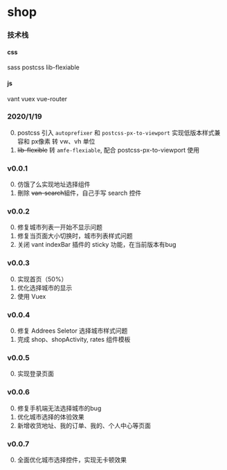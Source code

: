 # shop

### 技术栈
#### css
sass
postcss
lib-flexiable
#### js
vant
vuex
vue-router


### 2020/1/19 
0. postcss 引入 `autoprefixer` 和 `postcss-px-to-viewport` 实现低版本样式兼容和 px像素 转 vw、vh 单位
0. ~~lib-flexible~~ 转 `amfe-flexiable`, 配合 postcss-px-to-viewport 使用


### v0.0.1
0. 仿饿了么实现地址选择组件
0. 刪除 ~~van-search~~組件，自己手写 search 控件

### v0.0.2
0. 修复城市列表一开始不显示问题
0. 修复当页面大小切换时，城市列表样式问题
0. 关闭 vant indexBar 插件的 sticky 功能，在当前版本有bug


### v0.0.3
0. 实现首页（50%）
0. 优化选择城市的显示
0. 使用 Vuex

### v0.0.4
0. 修复 Addrees Seletor 选择城市样式问题
0. 完成 shop、shopActivity, rates 组件模板

### v0.0.5
0. 实现登录页面

### v0.0.6 
0. 修复手机端无法选择城市的bug
0. 优化城市选择的体验效果
0. 新增收货地址、我的订单、我的、个人中心等页面


### v0.0.7
0. 全面优化城市选择控件，实现无卡顿效果
